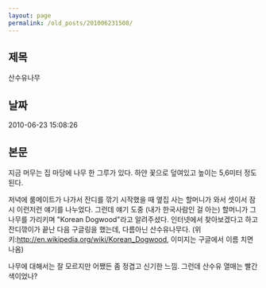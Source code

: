 ```yaml
---
layout: page
permalink: /old_posts/201006231508/
---
```


## 제목
산수유나무

## 날짜
2010-06-23 15:08:26

## 본문
지금 머무는 집 마당에 나무 한 그루가 있다. 하얀 꽃으로 덮여있고 높이는 5,6미터 정도 된다.

저녁에 룸메이트가 나가서 잔디를 깎기 시작했을 때 옆집 사는 할머니가 와서 셋이서 잠시 이런저런 얘기를 나누었다. 그런데 얘기 도중 (내가 한국사람인 걸 아는) 할머니가 그 나무를 가리키며 "Korean Dogwood"라고 알려주셨다. 인터넷에서 찾아보겠다고 하고 잔디깎이가 끝난 다음 구글링을 했는데, 다름아닌 산수유나무다. (위키:http://en.wikipedia.org/wiki/Korean_Dogwood, 이미지는 구글에서 이름 치면 나옴)

나무에 대해서는 잘 모르지만 어쨌든 좀 정겹고 신기한 느낌. 그런데 산수유 열매는 빨간색이었나?